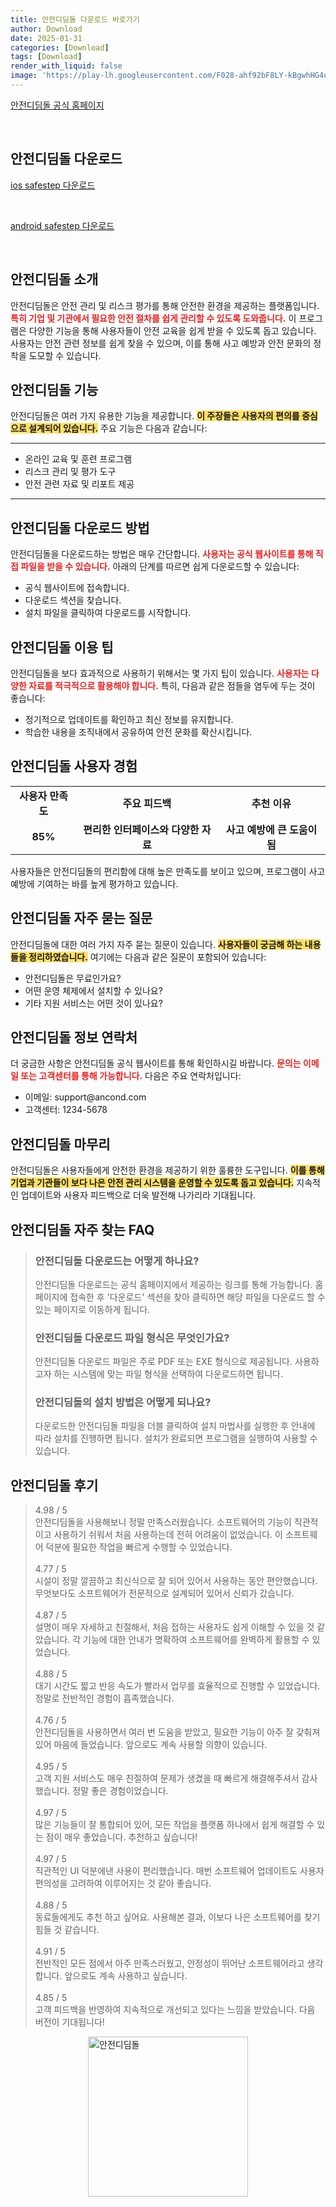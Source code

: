 ```yaml
---
title: 안전디딤돌 다운로드 바로가기
author: Download
date: 2025-01-31
categories: [Download]
tags: [Download]
render_with_liquid: false
image: 'https://play-lh.googleusercontent.com/F028-ahf92bF8LY-kBgwhHG4qTnkIcvZAA9rE4D-Fthv_8E_vZR70J6Sr6IdksXh8Hb6=s256-rw'
---
```

<p><a class='click-button' title='안전디딤돌' href='https://www.mois.go.kr/frt/sub/a06/b11/safetyStep/screen.do' rel='nofollow'>안전디딤돌 공식 홈페이지</a></p><br>
<h2 id='안전디딤돌_다운로드'>안전디딤돌 다운로드</h2>
<p><a class="click-button ios" title="safestep 다운로드" href="https://apps.apple.com/kr/app/%EC%95%88%EC%A0%84%EB%94%94%EB%94%A4%EB%8F%8C/id475638064" rel="nofollow">ios safestep 다운로드</a></p><br>
<p><a class="click-button android" title="safestep 다운로드" href="https://play.google.comhttps://play.google.com/store/apps/details?id=kr.go.nema.disasteralert_new" rel="nofollow">android safestep 다운로드</a></p><br>


<h2 id='안전디딤돌_소개'>안전디딤돌 소개</h2>

<p>안전디딤돌은 안전 관리 및 리스크 평가를 통해 안전한 환경을 제공하는 플랫폼입니다. <b><span style="color: #ee2323;">특히 기업 및 기관에서 필요한 안전 절차를 쉽게 관리할 수 있도록 도와줍니다.</span></b> 이 프로그램은 다양한 기능을 통해 사용자들이 안전 교육을 쉽게 받을 수 있도록 돕고 있습니다. 사용자는 안전 관련 정보를 쉽게 찾을 수 있으며, 이를 통해 사고 예방과 안전 문화의 정착을 도모할 수 있습니다.</p>

<h2 id='안전디딤돌_기능'>안전디딤돌 기능</h2>

<p>안전디딤돌은 여러 가지 유용한 기능을 제공합니다. <b><span style="background-color: #ffe066;">이 주장들은 사용자의 편의를 중심으로 설계되어 있습니다.</span></b> 주요 기능은 다음과 같습니다:</p>

<hr />

<ul>
    <li>온라인 교육 및 훈련 프로그램</li>
    <li>리스크 관리 및 평가 도구</li>
    <li>안전 관련 자료 및 리포트 제공</li>
</ul>

<hr />

<h2 id='안전디딤돌_다운로드_방법'>안전디딤돌 다운로드 방법</h2>

<p>안전디딤돌을 다운로드하는 방법은 매우 간단합니다. <b><span style="color: #ee2323;">사용자는 공식 웹사이트를 통해 직접 파일을 받을 수 있습니다.</span></b> 아래의 단계를 따르면 쉽게 다운로드할 수 있습니다:</p>

<ul>
    <li>공식 웹사이트에 접속합니다.</li>
    <li>다운로드 섹션을 찾습니다.</li>
    <li>설치 파일을 클릭하여 다운로드를 시작합니다.</li>
</ul>

<h2 id='안전디딤돌_이용_팁'>안전디딤돌 이용 팁</h2>

<p>안전디딤돌을 보다 효과적으로 사용하기 위해서는 몇 가지 팁이 있습니다. <b><span style="color: #ee2323;">사용자는 다양한 자료를 적극적으로 활용해야 합니다.</span></b> 특히, 다음과 같은 점들을 염두에 두는 것이 좋습니다:</p>

<ul>
    <li>정기적으로 업데이트를 확인하고 최신 정보를 유지합니다.</li>
    <li>학습한 내용을 조직내에서 공유하여 안전 문화를 확산시킵니다.</li>
</ul>

<h2 id='안전디딤돌_사용자_경험'>안전디딤돌 사용자 경험</h2>

<table>
    <tr>
        <td style="text-align: center; height: 17px;"><b>사용자 만족도</b></td>
        <td style="text-align: center; height: 17px;"><b>주요 피드백</b></td>
        <td style="text-align: center; height: 17px;"><b>추천 이유</b></td>
    </tr>
    <tr>
        <td style="text-align: center; height: 17px;"><b>85%</b></td>
        <td style="text-align: center; height: 17px;"><b>편리한 인터페이스와 다양한 자료</b></td>
        <td style="text-align: center; height: 17px;"><b>사고 예방에 큰 도움이 됨</b></td>
    </tr>
</table>

<p>사용자들은 안전디딤돌의 편리함에 대해 높은 만족도를 보이고 있으며, 프로그램이 사고 예방에 기여하는 바를 높게 평가하고 있습니다.</p>

<h2 id='안전디딤돌_자주_묻는_질문'>안전디딤돌 자주 묻는 질문</h2>

<p>안전디딤돌에 대한 여러 가지 자주 묻는 질문이 있습니다. <b><span style="background-color: #ffe066;">사용자들이 궁금해 하는 내용들을 정리하였습니다.</span></b> 여기에는 다음과 같은 질문이 포함되어 있습니다:</p>

<ul>
    <li>안전디딤돌은 무료인가요?</li>
    <li>어떤 운영 체제에서 설치할 수 있나요?</li>
    <li>기타 지원 서비스는 어떤 것이 있나요?</li>
</ul>

<h2 id='안전디딤돌_정보_연락처'>안전디딤돌 정보 연락처</h2>

<p>더 궁금한 사항은 안전디딤돌 공식 웹사이트를 통해 확인하시길 바랍니다. <b><span style="color: #ee2323;">문의는 이메일 또는 고객센터를 통해 가능합니다.</span></b> 다음은 주요 연락처입니다:</p>

<ul>
    <li>이메일: support@ancond.com</li>
    <li>고객센터: 1234-5678</li>
</ul>

<h2 id='안전디딤돌_마무리'>안전디딤돌 마무리</h2>

<p>안전디딤돌은 사용자들에게 안전한 환경을 제공하기 위한 훌륭한 도구입니다. <b><span style="background-color: #ffe066;">이를 통해 기업과 기관들이 보다 나은 안전 관리 시스템을 운영할 수 있도록 돕고 있습니다.</span></b> 지속적인 업데이트와 사용자 피드백으로 더욱 발전해 나가리라 기대됩니다.</p>


<h2 id='안전디딤돌_자주_찾는_FAQ'>안전디딤돌 자주 찾는 FAQ</h2>
<div itemscope="" itemtype="https://schema.org/FAQPage"> 
<blockquote> 
<div itemscope="" itemprop="mainEntity" itemtype="https://schema.org/Question"> 
<h3 itemprop="name">안전디딤돌 다운로드는 어떻게 하나요?</h3> 
<div itemscope="" itemprop="acceptedAnswer" itemtype="https://schema.org/Answer"> 
<span itemprop="text"> 
<p>안전디딤돌 다운로드는 공식 홈페이지에서 제공하는 링크를 통해 가능합니다. 홈페이지에 접속한 후 '다운로드' 섹션을 찾아 클릭하면 해당 파일을 다운로드 할 수 있는 페이지로 이동하게 됩니다.</p> 
</span> 
</div> 
</div> 
<div itemscope="" itemprop="mainEntity" itemtype="https://schema.org/Question"> 
<h3 itemprop="name">안전디딤돌 다운로드 파일 형식은 무엇인가요?</h3> 
<div itemscope="" itemprop="acceptedAnswer" itemtype="https://schema.org/Answer"> 
<span itemprop="text"> 
<p>안전디딤돌 다운로드 파일은 주로 PDF 또는 EXE 형식으로 제공됩니다. 사용하고자 하는 시스템에 맞는 파일 형식을 선택하여 다운로드하면 됩니다.</p> 
</span> 
</div> 
</div> 
<div itemscope="" itemprop="mainEntity" itemtype="https://schema.org/Question"> 
<h3 itemprop="name">안전디딤돌의 설치 방법은 어떻게 되나요?</h3> 
<div itemscope="" itemprop="acceptedAnswer" itemtype="https://schema.org/Answer"> 
<span itemprop="text"> 
<p>다운로드한 안전디딤돌 파일을 더블 클릭하여 설치 마법사를 실행한 후 안내에 따라 설치를 진행하면 됩니다. 설치가 완료되면 프로그램을 실행하여 사용할 수 있습니다.</p> 
</span> 
</div> 
</div> 
</blockquote> 
</div>
<h2 id='안전디딤돌_후기'>안전디딤돌 후기</h2>
<div itemscope itemtype="https://schema.org/Product">
  <blockquote>
  <div itemprop="review" itemscope itemtype="https://schema.org/Review">
      <div itemprop="reviewRating" itemscope itemtype="https://schema.org/Rating"> <span itemprop="ratingValue">4.98</span> / <span itemprop="bestRating">5</span> </div>
      <span itemprop="reviewBody">안전디딤돌을 사용해보니 정말 만족스러웠습니다. 소프트웨어의 기능이 직관적이고 사용하기 쉬워서 처음 사용하는데 전혀 어려움이 없었습니다. 이 소프트웨어 덕분에 필요한 작업을 빠르게 수행할 수 있었습니다.</span>
  </div>
  <br>
  <div itemprop="review" itemscope itemtype="https://schema.org/Review">
      <div itemprop="reviewRating" itemscope itemtype="https://schema.org/Rating"> <span itemprop="ratingValue">4.77</span> / <span itemprop="bestRating">5</span> </div>
      <span itemprop="reviewBody">시설이 정말 깔끔하고 최신식으로 잘 되어 있어서 사용하는 동안 편안했습니다. 무엇보다도 소프트웨어가 전문적으로 설계되어 있어서 신뢰가 갔습니다.</span>
  </div>
  <br>
  <div itemprop="review" itemscope itemtype="https://schema.org/Review">
      <div itemprop="reviewRating" itemscope itemtype="schema.org/Rating"> <span itemprop="ratingValue">4.87</span> / <span itemprop="bestRating">5</span> </div>
      <span itemprop="reviewBody">설명이 매우 자세하고 친절해서, 처음 접하는 사용자도 쉽게 이해할 수 있을 것 같았습니다. 각 기능에 대한 안내가 명확하여 소프트웨어를 완벽하게 활용할 수 있었습니다.</span>
  </div>
  <br>
  <div itemprop="review" itemscope itemtype="https://schema.org/Review">
      <div itemprop="reviewRating" itemscope itemtype="https://schema.org/Rating"> <span itemprop="ratingValue">4.88</span> / <span itemprop="bestRating">5</span> </div>
      <span itemprop="reviewBody">대기 시간도 짧고 반응 속도가 빨라서 업무를 효율적으로 진행할 수 있었습니다. 정말로 전반적인 경험이 흡족했습니다.</span>
  </div>
  <br>
  <div itemprop="review" itemscope itemtype="https://schema.org/Review">
      <div itemprop="reviewRating" itemscope itemtype="Rating"> <span itemprop="ratingValue">4.76</span> / <span itemprop="bestRating">5</span> </div>
      <span itemprop="reviewBody">안전디딤돌을 사용하면서 여러 번 도움을 받았고, 필요한 기능이 아주 잘 갖춰져 있어 마음에 들었습니다. 앞으로도 계속 사용할 의향이 있습니다.</span>
  </div>
  <br>
  <div itemprop="review" itemscope itemtype="https://schema.org/Review">
      <div itemprop="reviewRating" itemscope itemtype="Rating"> <span itemprop="ratingValue">4.95</span> / <span itemprop="bestRating">5</span> </div>
      <span itemprop="reviewBody">고객 지원 서비스도 매우 친절하여 문제가 생겼을 때 빠르게 해결해주셔서 감사했습니다. 정말 좋은 경험이었습니다.</span>
  </div>
  <br>
  <div itemprop="review" itemscope itemtype="https://schema.org/Review">
      <div itemprop="reviewRating" itemscope itemtype="Rating"> <span itemprop="ratingValue">4.97</span> / <span itemprop="bestRating">5</span> </div>
      <span itemprop="reviewBody">많은 기능들이 잘 통합되어 있어, 모든 작업을 플랫폼 하나에서 쉽게 해결할 수 있는 점이 매우 좋았습니다. 추천하고 싶습니다!</span>
  </div>
  <br>
  <div itemprop="review" itemscope itemtype="https://schema.org/Review">
      <div itemprop="reviewRating" itemscope itemtype="Rating"> <span itemprop="ratingValue">4.97</span> / <span itemprop="bestRating">5</span> </div>
      <span itemprop="reviewBody">직관적인 UI 덕분에낸 사용이 편리했습니다. 매번 소프트웨어 업데이트도 사용자 편의성을 고려하여 이루어지는 것 같아 좋습니다.</span>
  </div>
  <br>
  <div itemprop="review" itemscope itemtype="https://schema.org/Review">
      <div itemprop="reviewRating" itemscope itemtype="Rating"> <span itemprop="ratingValue">4.88</span> / <span itemprop="bestRating">5</span> </div>
      <span itemprop="reviewBody">동료들에게도 추천 하고 싶어요. 사용해본 결과, 이보다 나은 소프트웨어를 찾기 힘들 것 같습니다.</span>
  </div>
  <br>
  <div itemprop="review" itemscope itemtype="https://schema.org/Review">
      <div itemprop="reviewRating" itemscope itemtype="Rating"> <span itemprop="ratingValue">4.91</span> / <span itemprop="bestRating">5</span> </div>
      <span itemprop="reviewBody">전반적인 모든 점에서 아주 만족스러웠고, 안정성이 뛰어난 소프트웨어라고 생각합니다. 앞으로도 계속 사용하고 싶습니다.</span>
  </div>
  <br>
  <div itemprop="review" itemscope itemtype="https://schema.org/Review">
      <div itemprop="reviewRating" itemscope itemtype="Rating"> <span itemprop="ratingValue">4.85</span> / <span itemprop="bestRating">5</span> </div>
      <span itemprop="reviewBody">고객 피드백을 반영하여 지속적으로 개선되고 있다는 느낌을 받았습니다. 다음 버전이 기대됩니다!</span>
  </div>
  </blockquote>
</div>
<figure class="image" style="display: flex; justify-content: center; align-items: center; margin: 0;"><img src="https://play-lh.googleusercontent.com/F028-ahf92bF8LY-kBgwhHG4qTnkIcvZAA9rE4D-Fthv_8E_vZR70J6Sr6IdksXh8Hb6=s256-rw" alt="안전디딤돌" width="256" height="256" style="max-width: 100%; height: auto;"></figure>